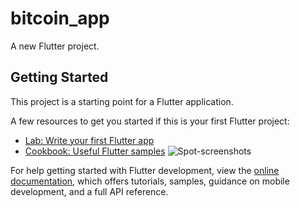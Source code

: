 # bitcoin_app

A new Flutter project.

## Getting Started

This project is a starting point for a Flutter application.

A few resources to get you started if this is your first Flutter project:

- [Lab: Write your first Flutter app](https://docs.flutter.dev/get-started/codelab)
- [Cookbook: Useful Flutter samples](https://docs.flutter.dev/cookbook)
![Spot-screenshots](https://user-images.githubusercontent.com/21319815/228069451-61e86ec5-001b-4adb-bf97-0bd889a4c94f.jpg)

For help getting started with Flutter development, view the
[online documentation](https://docs.flutter.dev/), which offers tutorials,
samples, guidance on mobile development, and a full API reference.
